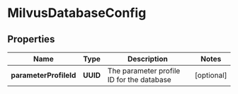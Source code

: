 

# MilvusDatabaseConfig


## Properties

Name | Type | Description | Notes
------------ | ------------- | ------------- | -------------
**parameterProfileId** | **UUID** | The parameter profile ID for the database |  [optional]



